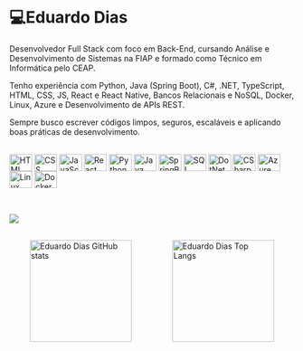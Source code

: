 # 💻Eduardo Dias

Desenvolvedor Full Stack com foco em Back-End, cursando Análise e Desenvolvimento de Sistemas na FIAP e formado como Técnico em Informática pelo CEAP.

Tenho experiência com Python, Java (Spring Boot), C#, .NET, TypeScript, HTML, CSS, JS, React e React Native, Bancos Relacionais e NoSQL, Docker, Linux, Azure e Desenvolvimento de APIs REST. 

Sempre busco escrever códigos limpos, seguros, escaláveis e aplicando boas práticas de desenvolvimento.

<div style="display: inline_block"><br>
  <img align="center" alt="HTML" height="30" width="40" src="https://cdn.jsdelivr.net/gh/devicons/devicon@latest/icons/html5/html5-original.svg">
  <img align="center" alt="CSS" height="30" width="40" src="https://cdn.jsdelivr.net/gh/devicons/devicon@latest/icons/css3/css3-original.svg">
  <img align="center" alt="JavaScript" height="30" width="40" src="https://cdn.jsdelivr.net/gh/devicons/devicon@latest/icons/javascript/javascript-original.svg">
  <img align="center" alt="React" height="30" width="40" src="https://cdn.jsdelivr.net/gh/devicons/devicon@latest/icons/react/react-original.svg">
  <img align="center" alt="Python" height="30" width="40" src="https://cdn.jsdelivr.net/gh/devicons/devicon@latest/icons/python/python-original.svg">
  <img align="center" alt="Java" height="30" width="40" src="https://cdn.jsdelivr.net/gh/devicons/devicon@latest/icons/java/java-original.svg">
  <img align="center" alt="SpringBoot" height="30" width="40" src="https://cdn.jsdelivr.net/gh/devicons/devicon@latest/icons/spring/spring-original.svg"> 
  <img align="center" alt="SQL" height="30" width="40" src="https://cdn.jsdelivr.net/gh/devicons/devicon@latest/icons/sqldeveloper/sqldeveloper-original.svg">
  <img align="center" alt="DotNet" height="30" width="40" src="https://cdn.jsdelivr.net/gh/devicons/devicon@latest/icons/dot-net/dot-net-plain-wordmark.svg">    
  <img align="center" alt="CSharp" height="30" width="40" src="https://cdn.jsdelivr.net/gh/devicons/devicon@latest/icons/csharp/csharp-original.svg">
  <img align="center" alt="Azure" height="30" width="40" src="https://cdn.jsdelivr.net/gh/devicons/devicon@latest/icons/azure/azure-original.svg">
  <img align="center" alt="Linux" height="30" width="40" src="https://cdn.jsdelivr.net/gh/devicons/devicon@latest/icons/linux/linux-original.svg">
  <img align="center" alt="Docker" height="30" width="40" src="https://cdn.jsdelivr.net/gh/devicons/devicon@latest/icons/docker/docker-plain.svg">      
</div>

##

<div><br>
  <a href="https://www.linkedin.com/in/eduardo-gdias/" target="_blank"><img src="https://img.shields.io/badge/-LinkedIn-%230077B5?style=for-the-badge&logo=linkedin&logoColor=white"/>
  </a> 
</div>

##

<div style="flex: 1; display: flex; align-items: center; justify-content: space-around;">
<img 
        src="https://github-readme-stats.vercel.app/api?username=eduardogdias&show_icons=true&theme=dark&include_all_commits=true&locale=pt-br"
        alt="Eduardo Dias GitHub stats" 
        style="height: 180px;"
>
<img 
        src="https://github-readme-stats.vercel.app/api/top-langs/?username=eduardogdias&theme=dark&layout=compact&custom_title=Tecnologias&langs_count=9"
        alt="Eduardo Dias Top Langs" 
        style="height: 180px;"
>
</div>



